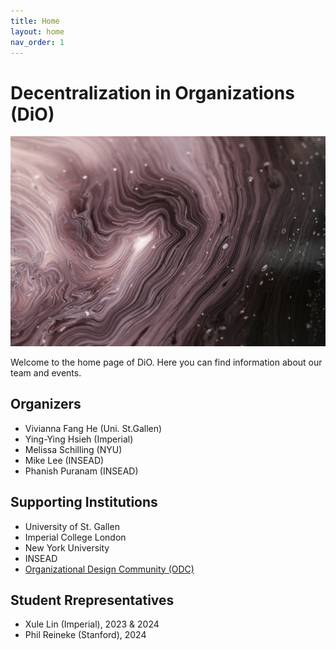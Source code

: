 ```yaml
---
title: Home
layout: home
nav_order: 1
---
```


# Decentralization in Organizations (DiO)

![cover](/asset/cover.jpg)

Welcome to the home page of DiO. Here you can find information about our team and events.

## Organizers

- Vivianna Fang He (Uni. St.Gallen)
- Ying-Ying Hsieh (Imperial)
- Melissa Schilling (NYU)
- Mike Lee (INSEAD)
- Phanish Puranam (INSEAD)

## Supporting Institutions

- University of St. Gallen
- Imperial College London
- New York University
- INSEAD
- [Organizational Design Community (ODC)](https://orgdesigncomm.com/)


## Student Rrepresentatives

- Xule Lin (Imperial), 2023 & 2024
- Phil Reineke (Stanford), 2024